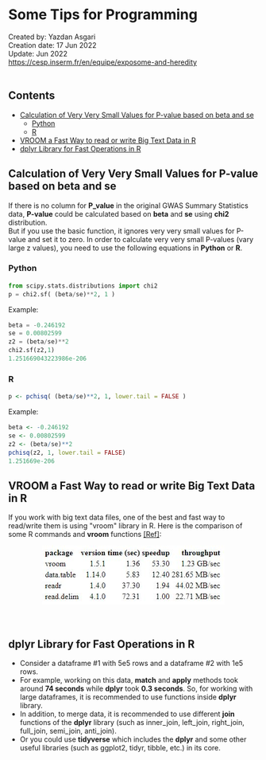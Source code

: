 # Some Tips for Programming
Created by: Yazdan Asgari<br>
Creation date: 17 Jun 2022<br>
Update: Jun 2022<br>
https://cesp.inserm.fr/en/equipe/exposome-and-heredity
<br>
<br>

## Contents
- [Calculation of Very Very Small Values for P-value based on beta and se](#calculation-of-very-very-small-values-for-p-value-based-on-beta-and-se)
  * [Python](#python)
  * [R](#r)
- [VROOM a Fast Way to read or write Big Text Data in R](#vroom-a-fast-way-to-read-or-write-big-text-data-in-r)
- [dplyr Library for Fast Operations in R](#dplyr-library-for-fast-operations-in-r)

## Calculation of Very Very Small Values for P-value based on beta and se
If there is no column for **P_value** in the original GWAS Summary Statistics data, **P-value** could be calculated based on **beta** and **se** using **chi2** distribution. <br>
But if you use the basic function, it ignores very very small values for P-value and set it to zero. In order to calculate very very small P-values (vary large z values), you need to use the following equations in **Python** or **R**. 
### Python
```python
from scipy.stats.distributions import chi2
p = chi2.sf( (beta/se)**2, 1 )
```
Example:
```python
beta = -0.246192				
se = 0.00802599	
z2 = (beta/se)**2
chi2.sf(z2,1)
1.251669043223986e-206
```
### R
```R
p <- pchisq( (beta/se)**2, 1, lower.tail = FALSE )
```
Example:
```R
beta <- -0.246192				
se <- 0.00802599	
z2 <- (beta/se)**2
pchisq(z2, 1, lower.tail = FALSE)
1.251669e-206
```
## VROOM a Fast Way to read or write Big Text Data in R
If you work with big text data files, one of the best and fast way to read/write them is using "vroom" library in R. Here is the comparison of some R commands and **vroom** functions [[Ref]](https://cran.r-project.org/web/packages/vroom/readme/README.html):
<div align="center">
<kbd>
  <img src="Images/vroom_comparison.JPG"/>
</kbd>
</div>
<br></br>

## dplyr Library for Fast Operations in R
- Consider a dataframe #1 with 5e5 rows and a dataframe #2 with 1e5 rows. 
- For example, working on this data, **match** and **apply** methods took around **74 seconds** while **dplyr** took **0.3 seconds**. So, for working with large dataframes, it is recommended to use functions inside **dplyr** library.
- In addition, to merge data, it is recommended to use different **join** functions of the **dplyr** library (such as inner_join, left_join, right_join, full_join, semi_join, anti_join).
- Or you could use **tidyverse** which includes the **dplyr** and some other useful libraries (such as ggplot2, tidyr, tibble, etc.) in its core.



